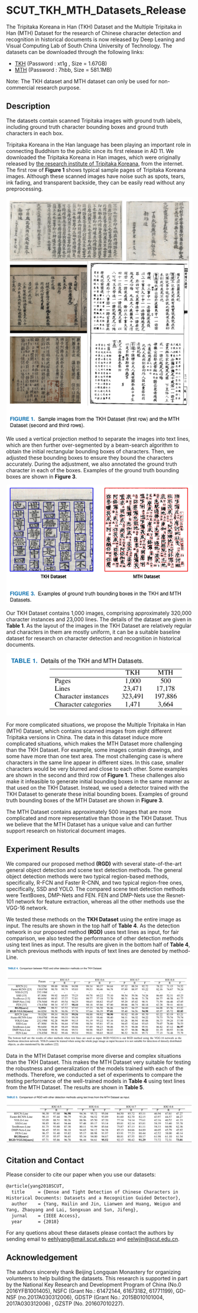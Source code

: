 # SCUT_TKH_MTH_Datasets_Release
The Tripitaka Koreana in Han (TKH) Dataset and the Multiple Tripitaka in Han (MTH) Dataset for the research of Chinese character detection and recognition in historical documents is now released by Deep Leaning and Visual Computing Lab of South China University of Technology. The datasets can be downloaded through the following links:


- [TKH](https://pan.baidu.com/s/1L04yN86Ao-K5p9kH40SL0A)  (Password : xt1g , Size = 1.67GB)
- [MTH](https://pan.baidu.com/s/1UTMi0svKqoIFgR0GecjEKA)  (Password : 7hbb, Size = 581.1MB)

Note: The TKH dataset and MTH dataset can only be used for non-commercial research purpose.

## Description
The datasets contain scanned Tripitaka images with ground truth labels, including ground truth character bounding boxes and ground truth characters in each box. 

Tripitaka Koreana in the Han language has been playing an important role in connecting Buddhism to the public since its first release in AD 11. We downloaded the Tripitaka Koreana in Han images, which were originally released by [the research institute of Tripitaka Koreana](http://kb.sutra.re.kr/ritk/index.do), from the internet. The first row of **Figure 1** shows typical sample pages of Tripitaka Koreana images. Although these scanned images have noise such as spots, tears, ink fading, and transparent backside, they can be easily read without any preprocessing.

![image](https://raw.githubusercontent.com/HCIILAB/SCUT_TKH_MTH_Datasets_Release/master/images/Examples_of_TKH_and_MTH_Datasets.png)

We used a vertical projection method to separate the images into text lines, which are then further over-segmented by a beam-search algorithm to obtain the initial rectangular bounding boxes of characters. Then, we adjusted these bounding boxes to ensure they bound the characters accurately. During the adjustment, we also annotated the ground truth character in each of the boxes. Examples of the ground truth bounding boxes are shown in **Figure 3**.

![image](https://raw.githubusercontent.com/HCIILAB/SCUT_TKH_MTH_Datasets_Release/master/images/Ground_truth_Bounding_Boxes.png)

Our TKH Dataset contains 1,000 images, comprising approximately 320,000 character instances and 23,000 lines. The details of the dataset are given in **Table 1**. As the layout of the images in the TKH Dataset are relatively regular and characters in them are mostly uniform, it can be a suitable baseline dataset for research on character detection and recognition in historical documents.

![image](https://raw.githubusercontent.com/HCIILAB/SCUT_TKH_MTH_Datasets_Release/master/images/Details_of_the_Datasets.png)

For more complicated situations, we propose the Multiple Tripitaka in Han (MTH) Dataset, which contains scanned images from eight different Tripitaka versions in China. The data in this dataset induce more complicated situations, which makes the MTH Dataset more challenging than the TKH Dataset. For example, some images contain drawings, and some have more than one text area. The most challenging case is where characters in the same line appear in different sizes. In this case, smaller characters would be very blurred and close to each other. Some examples are shown in the second and third row of **Figure 1**. These challenges also make it infeasible to generate initial bounding boxes in the same manner as that used on the TKH Dataset. Instead, we used a detector trained with the TKH Dataset to generate these initial bounding boxes. Examples of ground truth bounding boxes of the MTH Dataset are shown in **Figure 3**.

The MTH Dataset contains approximately 500 images that are more complicated and more representative than those in the TKH Dataset. Thus we believe that the MTH Dataset has a unique value and can further support research on historical document images. 


## Experiment Results
We compared our proposed method **(RGD)** with several state-of-the-art general object detection and scene text detection methods. The general object detection methods were two typical region-based methods, specifically, R-FCN and Faster R-CNN, and two typical region-free ones, specifically, SSD and YOLO. The compared scene text detection methods were TextBoxes, DMP-Nets and FEN. FEN and DMP-Nets use the Resnet-101 network for feature extraction, whereas all the other methods use the VGG-16 network. 

We tested these methods on the **TKH Dataset** using the entire image as input. The results are shown in the top half of **Table 4**. As the detection network in our proposed method **(RGD)** uses text lines as input, for fair comparison, we also tested the performance of other detection methods using text lines as input. The results are given in the bottom half of **Table 4**, in which previous methods with inputs of text lines are denoted by method-Line.

![image](https://raw.githubusercontent.com/HCIILAB/SCUT_TKH_MTH_Datasets_Release/master/images/Results_of_Detection_Networks_on_TKH.png)

Data in the MTH Dataset comprise more diverse and complex situations than the TKH Dataset. This makes the MTH Dataset very suitable for testing the robustness and generalization of the models trained with each of the methods. Therefore, we conducted a set of experiments to compare the testing performance of the well-trained models in **Table 4** using text lines from the MTH Dataset. The results are shown in **Table 5**.

![image](https://raw.githubusercontent.com/HCIILAB/SCUT_TKH_MTH_Datasets_Release/master/images/Test_Results_on_MTH.png)


## Citation and Contact

Please consider to cite our paper when you use our datasets:

```
@article{yang2018SCUT,
  title     = {Dense and Tight Detection of Chinese Characters in Historical Documents: Datasets and a Recognition Guided Detector},
  author    = {Yang, Hailin and Jin, Lianwen and Huang, Weiguo and Yang, Zhaoyang and Lai, Songxuan and Sun, Jifeng},
  jurnal    = {IEEE Access},
  year      = {2018}
```

For any quetions about these datasets please contact the authors by sending email to eehlyang@mail.scut.edu.cn and eelwjin@scut.edu.cn.

## Acknowledgement

The authors sincerely thank Beijing Longquan Monastery for organizing volunteers to help building the datasets. This research is supported in part by the National Key Research and Development Program  of China (No.0 2016YFB1001405), NSFC (Grant No.: 61472144, 61673182, 61771199), GD-NSF (no.2017A030312006), GDSTP (Grant No.: 2015B010101004, 2017A030312006) , GZSTP (No. 201607010227).
